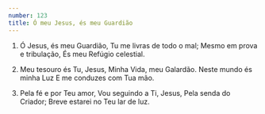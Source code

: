 ```yaml
---
number: 123
title: Ó meu Jesus, és meu Guardião
---
```


1. Ó Jesus, és meu Guardião,
  Tu me livras de todo o mal;
  Mesmo em prova e tribulação,
  És meu Refúgio celestial.

2. Meu tesouro és Tu, Jesus,
  Minha Vida, meu Galardão.
  Neste mundo és minha Luz
  E me conduzes com Tua mão.

3. Pela fé e por Teu amor,
  Vou seguindo a Ti, Jesus,
  Pela senda do Criador;
  Breve estarei no Teu lar de luz.
